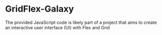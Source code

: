 # GridFlex-Galaxy
The provided JavaScript code is likely part of a project that aims to create an interactive user interface (UI) with Flex and Grid
